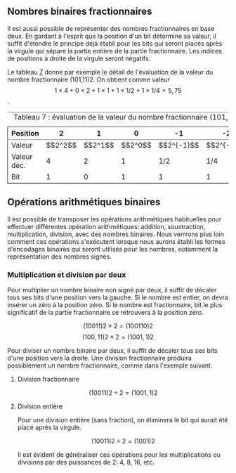 ## Nombres binaires fractionnaires

Il est aussi possible de représenter des nombres fractionnaires en
base deux. En gardant à l'esprit que la position d'un bit détermine sa
valeur, il suffit d'étendre le principe déjà établi pour les bits qui
seront placés après la virgule qui sépare la partie entière de la
partie fractionnaire. Les indices de positions à droite de la virgule
seront négatifs.

Le tableau [7](#org473ef5b) donne par exemple le détail de l'évaluation
de la valeur du nombre fractionnaire (101,11)2. On obtient comme
valeur $$1 \times 4 + 0 \times 2 + 1 \times 1 + 1 \times 1/2 + 1
\times 1/4 = 5,75$$.

<table id="org473ef5b" border="2" cellspacing="0" cellpadding="6" rules="groups" frame="hsides">
<caption class="t-above"><span class="table-number">Tableau 7 :</span> évaluation de la valeur du nombre fractionnaire (101,11)2</caption>

<colgroup>
<col  class="org-left" />

<col  class="org-right" />

<col  class="org-right" />

<col  class="org-right" />

<col  class="org-right" />

<col  class="org-right" />
</colgroup>
<thead>
<tr>
<th scope="col" class="org-left">Position</th>
<th scope="col" class="org-right">2</th>
<th scope="col" class="org-right">1</th>
<th scope="col" class="org-right">0</th>
<th scope="col" class="org-right">-1</th>
<th scope="col" class="org-right">-2</th>
</tr>
</thead>

<tbody>
<tr>
<td class="org-left">Valeur</td>
<td class="org-right">$$2^2$$</td>
<td class="org-right">$$2^1$$</td>
<td class="org-right">$$2^0$$</td>
<td class="org-right">$$2^{-1}$$</td>
<td class="org-right">$$2^{-2}$$</td>
</tr>


<tr>
<td class="org-left">Valeur déc.</td>
<td class="org-right">4</td>
<td class="org-right">2</td>
<td class="org-right">1</td>
<td class="org-right">1/2</td>
<td class="org-right">1/4</td>
</tr>


<tr>
<td class="org-left">Bit</td>
<td class="org-right">1</td>
<td class="org-right">0</td>
<td class="org-right">1</td>
<td class="org-right">1</td>
<td class="org-right">1</td>
</tr>
</tbody>
</table>


<a id="orgc278ef2"></a>

## Opérations arithmétiques binaires

Il est possible de transposer les opérations arithmétiques habituelles
pour effectuer différentes opération arithmétiques: addition,
soustraction, multiplication, division, avec des nombres
binaires. Nous verrrons plus loin comment ces opérations s'exécutent
lorsque nous aurons établi les formes d'encodages binaires qui seront
utilisés pour les nombres, notamment la représentation des nombres
signés.


<a id="org7a3e7ae"></a>

### Multiplication et division par deux

Pour multiplier un nombre binaire non signé par deux, il suffit de
décaler tous ses bits d'une position vers la gauche. Si le nombre est
entier, on devra insérer un zéro à la position zéro. Si le nombre est
fractionnaire, bit le plus significatif de la partie fractionnaire se
retrouvera à la position zéro.

$$ (10011)2 \times 2 = (100110)2 $$
$$ (100,11)2 \times 2 = (1001,1)2 $$

Pour diviser un nombre binaire par deux, il suffit de décaler tous ses
bits d'une position vers la droite. Une division fractionnaire
produira possiblement un nombre fractionnaire, comme dans l'exemple
suivant.

1.  Division fractionnaire

    $$ (10011)2 \div 2 = (1001,1)2 $$

2.  Division entière

    Pour une division entière (sans fraction), on éliminera le bit qui
    aurait été placé après la virgule.
    
    $$ (10011)2 \div 2 = (1001)2 $$
    
    Il est évident de généraliser ces opérations pour les multiplications
    ou divisions par des puissances de 2: 4, 8, 16, etc.

